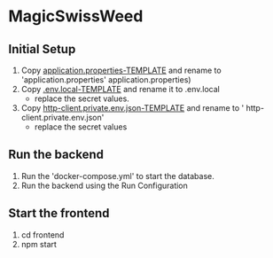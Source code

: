 # MagicSwissWeed

## Initial Setup

1. Copy [application.properties-TEMPLATE](backend%2Fsrc%2Fmain%2Fresources%2Fapplication.properties-TEMPLATE) and rename
   to 'application.properties'
   application.properties)
2. Copy [.env.local-TEMPLATE](frontend%2F.env.local-TEMPLATE) and rename it to .env.local
    - replace the secret values.
3. Copy [http-client.private.env.json-TEMPLATE](http-client%2Fhttp-client.private.env.json-TEMPLATE) and rename to '
   http-client.private.env.json'
    - replace the secret values

## Run the backend

1. Run the 'docker-compose.yml' to start the database.
2. Run the backend using the Run Configuration

## Start the frontend

1. cd frontend
2. npm start
